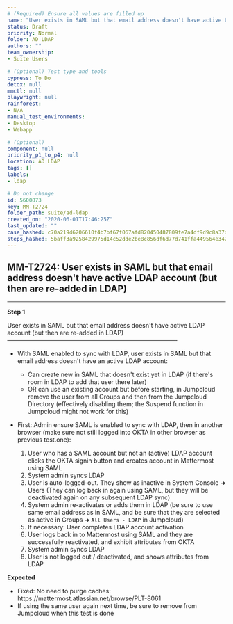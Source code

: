 ```yaml
---
# (Required) Ensure all values are filled up
name: "User exists in SAML but that email address doesn't have active LDAP account (but then are re-added in LDAP)"
status: Draft
priority: Normal
folder: AD LDAP
authors: ""
team_ownership: 
- Suite Users

# (Optional) Test type and tools
cypress: To Do
detox: null
mmctl: null
playwright: null
rainforest: 
- N/A
manual_test_environments: 
- Desktop
- Webapp

# (Optional)
component: null
priority_p1_to_p4: null
location: AD LDAP
tags: []
labels: 
- ldap

# Do not change
id: 5600873
key: MM-T2724
folder_path: suite/ad-ldap
created_on: "2020-06-01T17:46:25Z"
last_updated: ""
case_hashed: c70a219d6206610f4b7bf67f067afd820450487809fe7a4df9d9c8a37d9581231802c8cd1f25c9a38d43aeac2d273171
steps_hashed: 5baff3a9258429975d14c52dde2be8c856df6d77d741ffa449564e342040a9cca0cfd98c9346411ade7047cd4d0acbc8
---
```


## MM-T2724: User exists in SAML but that email address doesn't have active LDAP account (but then are re-added in LDAP)

---

**Step 1**

User exists in SAML but that email address doesn't have active LDAP account (but then are re-added in LDAP)\
————————————————————————————

- With SAML enabled to sync with LDAP, user exists in SAML but that email address doesn't have an active LDAP account:

  - Can create new in SAML that doesn't exist yet in LDAP (if there's room in LDAP to add that user there later)
  - OR can use an existing account but before starting, in Jumpcloud remove the user from all Groups and then from the Jumpcloud Directory (effectively disabling them; the Suspend function in Jumpcloud might not work for this)

- First: Admin ensure SAML is enabled to sync with LDAP, then in another browser (make sure not still logged into OKTA in other browser as previous test.one):

  1. User who has a SAML account but not an (active) LDAP account clicks the OKTA signin button and creates account in Mattermost using SAML
  2. System admin syncs LDAP
  3. User is auto-logged-out. They show as inactive in System Console ➜ Users (They can log back in again using SAML, but they will be deactivated again on any subsequent LDAP sync)
  4. System admin re-activates or adds them in LDAP (be sure to use same email address as in SAML, and be sure that they are selected as active in Groups ➜ `All Users - LDAP` in Jumpcloud)
  5. If necessary: User completes LDAP account activation
  6. User logs back in to Mattermost using SAML and they are successfully reactivated, and exhibit attributes from OKTA
  7. System admin syncs LDAP
  8. User is not logged out / deactivated, and shows attributes from LDAP

**Expected**

- Fixed: No need to purge caches:
  \
  https\://mattermost.atlassian.net/browse/PLT-8061
- If using the same user again next time, be sure to remove from Jumpcloud when this test is done
